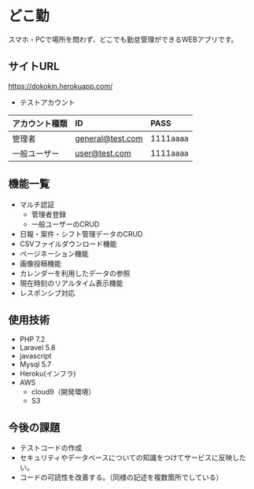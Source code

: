 # どこ勤  
スマホ・PCで場所を問わず、どこでも勤怠管理ができるWEBアプリです。

## サイトURL
<https://dokokin.herokuapp.com/>  
* テストアカウント

| アカウント種類 | ID | PASS |
|:-------|:--------|:-------|
|管理者    |general@test.com    |1111aaaa    |
|一般ユーザー    |user@test.com    |1111aaaa    |

## 機能一覧
* マルチ認証
    * 管理者登録
    * 一般ユーザーのCRUD
* 日報・案件・シフト管理データのCRUD
* CSVファイルダウンロード機能
* ページネーション機能
* 画像投稿機能
* カレンダーを利用したデータの参照
* 現在時刻のリアルタイム表示機能
* レスポンシブ対応

## 使用技術
* PHP 7.2
* Laravel 5.8
* javascript
* Mysql 5.7
* Heroku(インフラ)
* AWS
    * cloud9（開発環境）
    * S3

## 今後の課題
* テストコードの作成
* セキュリティやデータベースについての知識をつけてサービスに反映したい。
* コードの可読性を改善する。（同様の記述を複数箇所でしている）
